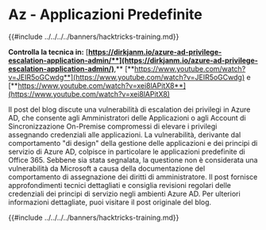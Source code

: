 # Az - Applicazioni Predefinite

{{#include ../../../../banners/hacktricks-training.md}}

**Controlla la tecnica in:** [**https://dirkjanm.io/azure-ad-privilege-escalation-application-admin/**](https://dirkjanm.io/azure-ad-privilege-escalation-application-admin/)**,** [**https://www.youtube.com/watch?v=JEIR5oGCwdg**](https://www.youtube.com/watch?v=JEIR5oGCwdg) e [**https://www.youtube.com/watch?v=xei8lAPitX8**](https://www.youtube.com/watch?v=xei8lAPitX8)

Il post del blog discute una vulnerabilità di escalation dei privilegi in Azure AD, che consente agli Amministratori delle Applicazioni o agli Account di Sincronizzazione On-Premise compromessi di elevare i privilegi assegnando credenziali alle applicazioni. La vulnerabilità, derivante dal comportamento "di design" della gestione delle applicazioni e dei principi di servizio di Azure AD, colpisce in particolare le applicazioni predefinite di Office 365. Sebbene sia stata segnalata, la questione non è considerata una vulnerabilità da Microsoft a causa della documentazione del comportamento di assegnazione dei diritti di amministratore. Il post fornisce approfondimenti tecnici dettagliati e consiglia revisioni regolari delle credenziali dei principi di servizio negli ambienti Azure AD. Per ulteriori informazioni dettagliate, puoi visitare il post originale del blog.

{{#include ../../../../banners/hacktricks-training.md}}
